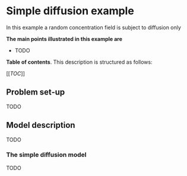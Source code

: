 # Simple diffusion example

In this example a random concentration field is subject to diffusion only

__The main points illustrated in this example are__
* TODO

__Table of contents__. This description is structured as follows:

[[_TOC_]]

## Problem set-up

TODO

## Model description

TODO

### The simple diffusion model

TODO


